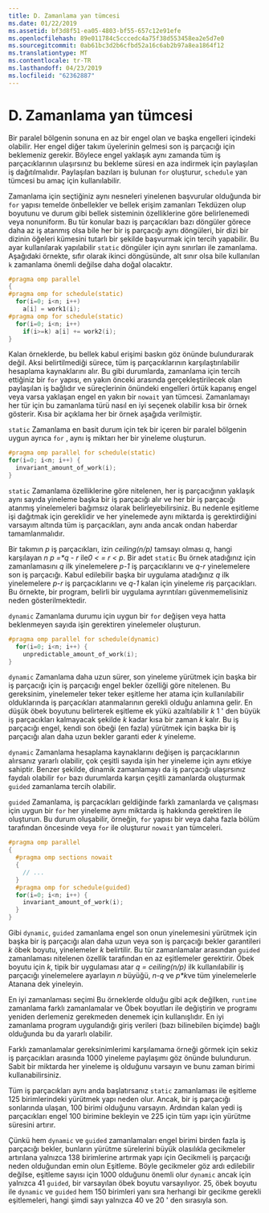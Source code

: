 ```yaml
---
title: D. Zamanlama yan tümcesi
ms.date: 01/22/2019
ms.assetid: bf3d8f51-ea05-4803-bf55-657c12e91efe
ms.openlocfilehash: 89e011784c5cccedc4a75f38d553458ea2e5d7e0
ms.sourcegitcommit: 0ab61bc3d2b6cfbd52a16c6ab2b97a8ea1864f12
ms.translationtype: MT
ms.contentlocale: tr-TR
ms.lasthandoff: 04/23/2019
ms.locfileid: "62362887"
---
```

# <a name="d-the-schedule-clause"></a>D. Zamanlama yan tümcesi

Bir paralel bölgenin sonuna en az bir engel olan ve başka engelleri içindeki olabilir. Her engel diğer takım üyelerinin gelmesi son iş parçacığı için beklemeniz gerekir. Böylece engel yaklaşık aynı zamanda tüm iş parçacıklarının ulaşırsınız bu bekleme süresi en aza indirmek için paylaşılan iş dağıtılmalıdır. Paylaşılan bazıları iş bulunan `for` oluşturur, `schedule` yan tümcesi bu amaç için kullanılabilir.

Zamanlama için seçtiğiniz aynı nesneleri yinelenen başvurular olduğunda bir `for` yapısı temelde önbellekler ve bellek erişim zamanları Tekdüzen olup boyutunu ve durum gibi bellek sisteminin özelliklerine göre belirlenemedi veya nonuniform. Bu tür konular bazı iş parçacıkları bazı döngüler görece daha az iş atanmış olsa bile her bir iş parçacığı aynı döngüleri, bir dizi bir dizinin öğeleri kümesini tutarlı bir şekilde başvurmak için tercih yapabilir. Bu ayar kullanılarak yapılabilir `static` döngüler için aynı sınırları ile zamanlama. Aşağıdaki örnekte, sıfır olarak ikinci döngüsünde, alt sınır olsa bile kullanılan `k` zamanlama önemli değilse daha doğal olacaktır.

```cpp
#pragma omp parallel
{
#pragma omp for schedule(static)
  for(i=0; i<n; i++)
    a[i] = work1(i);
#pragma omp for schedule(static)
  for(i=0; i<n; i++)
    if(i>=k) a[i] += work2(i);
}
```

Kalan örneklerde, bu bellek kabul erişimi baskın göz önünde bulundurarak değil. Aksi belirtilmediği sürece, tüm iş parçacıklarının karşılaştırılabilir hesaplama kaynaklarını alır. Bu gibi durumlarda, zamanlama için tercih ettiğiniz bir `for` yapısı, en yakın önceki arasında gerçekleştirilecek olan paylaşılan iş bağlıdır ve süreçlerinin önündeki engelleri örtük kapanış engel veya varsa yaklaşan engel en yakın bir `nowait` yan tümcesi. Zamanlamayı her tür için bu zamanlama türü nasıl en iyi seçenek olabilir kısa bir örnek gösterir. Kısa bir açıklama her bir örnek aşağıda verilmiştir.

`static` Zamanlama en basit durum için tek bir içeren bir paralel bölgenin uygun ayrıca `for` , aynı iş miktarı her bir yineleme oluşturun.

```cpp
#pragma omp parallel for schedule(static)
for(i=0; i<n; i++) {
  invariant_amount_of_work(i);
}
```

`static` Zamanlama özelliklerine göre nitelenen, her iş parçacığının yaklaşık aynı sayıda yineleme başka bir iş parçacığı alır ve her bir iş parçacığı atanmış yinelemeleri bağımsız olarak belirleyebilirsiniz. Bu nedenle eşitleme işi dağıtmak için gereklidir ve her yinelemede aynı miktarda iş gerektirdiğini varsayım altında tüm iş parçacıkları, aynı anda ancak ondan haberdar tamamlanmalıdır.

Bir takımın *p* iş parçacıkları, izin *ceiling(n/p)* tamsayı olması *q*, hangi karşılayan *n p =\*q - r* ile*0 < = r < p*. Bir adet `static` Bu örnek atadığınız için zamanlamasını *q* ilk yinelemelere *p-1* iş parçacıklarını ve *q-r* yinelemelere son iş parçacığı.  Kabul edilebilir başka bir uygulama atadığınız *q* ilk yinelemelere *p-r* iş parçacıklarını ve *q-1* kalan için yineleme *r*iş parçacıkları. Bu örnekte, bir program, belirli bir uygulama ayrıntıları güvenmemelisiniz neden gösterilmektedir.

`dynamic` Zamanlama durumu için uygun bir `for` değişen veya hatta beklenmeyen sayıda işin gerektiren yinelemeler oluşturun.

```cpp
#pragma omp parallel for schedule(dynamic)
  for(i=0; i<n; i++) {
    unpredictable_amount_of_work(i);
}
```

`dynamic` Zamanlama daha uzun sürer, son yineleme yürütmek için başka bir iş parçacığı için iş parçacığı engel bekler özelliği göre nitelenen. Bu gereksinim, yinelemeler teker teker eşitleme her atama için kullanılabilir olduklarında iş parçacıkları atanmalarının gerekli olduğu anlamına gelir. En düşük öbek boyutunu belirterek eşitleme ek yükü azaltılabilir *k* 1 ' den büyük iş parçacıkları kalmayacak şekilde *k* kadar kısa bir zaman *k* kalır. Bu iş parçacığı engel, kendi son öbeği (en fazla) yürütmek için başka bir iş parçacığı alan daha uzun bekler garanti eder *k* yineleme.

`dynamic` Zamanlama hesaplama kaynaklarını değişen iş parçacıklarının alırsanız yararlı olabilir, çok çeşitli sayıda işin her yineleme için aynı etkiye sahiptir. Benzer şekilde, dinamik zamanlamayı da iş parçacığı ulaşırsınız faydalı olabilir `for` bazı durumlarda karşın çeşitli zamanlarda oluşturmak `guided` zamanlama tercih olabilir.

`guided` Zamanlama, iş parçacıkları geldiğinde farklı zamanlarda ve çalışması için uygun bir `for` her yineleme aynı miktarda iş hakkında gerektiren ile oluşturun. Bu durum oluşabilir, örneğin, `for` yapısı bir veya daha fazla bölüm tarafından öncesinde veya `for` ile oluşturur `nowait` yan tümceleri.

```cpp
#pragma omp parallel
{
  #pragma omp sections nowait
  {
    // ...
  }
  #pragma omp for schedule(guided)
  for(i=0; i<n; i++) {
    invariant_amount_of_work(i);
  }
}
```

Gibi `dynamic`, `guided` zamanlama engel son onun yinelemesini yürütmek için başka bir iş parçacığı alan daha uzun veya son iş parçacığı bekler garantileri *k* öbek boyutu, yinelemeler *k* belirtilir. Bu tür zamanlamalar arasından `guided` zamanlaması nitelenen özellik tarafından en az eşitlemeler gerektirir. Öbek boyutu için *k*, tipik bir uygulaması atar *q = ceiling(n/p)* ilk kullanılabilir iş parçacığı yinelemelere ayarlayın *n* büyüğü, *n-q* ve *p\*k*ve tüm yinelemelerle Atanana dek yineleyin.

En iyi zamanlaması seçimi Bu örneklerde olduğu gibi açık değilken, `runtime` zamanlama farklı zamanlamalar ve Öbek boyutları ile değiştirin ve programı yeniden derlemeniz gerekmeden denemek için kullanışlıdır. En iyi zamanlama program uygulandığı giriş verileri (bazı bilinebilen biçimde) bağlı olduğunda bu da yararlı olabilir.

Farklı zamanlamalar gereksinimlerimi karşılamama örneği görmek için sekiz iş parçacıkları arasında 1000 yineleme paylaşımı göz önünde bulundurun. Sabit bir miktarda her yineleme iş olduğunu varsayın ve bunu zaman birimi kullanabilirsiniz.

Tüm iş parçacıkları aynı anda başlatırsanız `static` zamanlaması ile eşitleme 125 birimlerindeki yürütmek yapı neden olur. Ancak, bir iş parçacığı sonlarında ulaşan, 100 birimi olduğunu varsayın. Ardından kalan yedi iş parçacıkları engel 100 birimine bekleyin ve 225 için tüm yapı için yürütme süresini artırır.

Çünkü hem `dynamic` ve `guided` zamanlamaları engel birimi birden fazla iş parçacığı bekler, bunların yürütme sürelerini büyük olasılıkla gecikmeler artırılana yalnızca 138 birimlerine artırmak yapı için Gecikmeli iş parçacığı neden olduğundan emin olun Eşitleme. Böyle gecikmeler göz ardı edilebilir değilse, eşitleme sayısı için 1000 olduğunu önemli olur `dynamic` ancak için yalnızca 41 `guided`, bir varsayılan öbek boyutu varsayılıyor. 25, öbek boyutu ile `dynamic` ve `guided` hem 150 birimleri yanı sıra herhangi bir gecikme gerekli eşitlemeleri, hangi şimdi sayı yalnızca 40 ve 20 ' den sırasıyla son.
